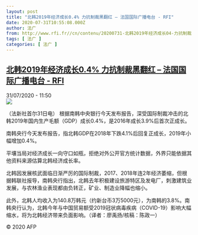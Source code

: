 ```yaml
---
layout: post
title: "北韩2019年经济成长0.4% 力抗制裁黑翻红 – 法国国际广播电台 - RFI"
date: 2020-07-31T10:55:08.000Z
author: 法广
from: http://www.rfi.fr//cn/contenu/20200731-北韩2019年经济成长04-力抗制裁黑翻红
tags: [ 法广 ]
categories: [ 法广 ]
---
```

<!--1596192908000-->
[北韩2019年经济成长0.4% 力抗制裁黑翻红 – 法国国际广播电台 - RFI](http://www.rfi.fr//cn/contenu/20200731-%E5%8C%97%E9%9F%A92019%E5%B9%B4%E7%BB%8F%E6%B5%8E%E6%88%90%E9%95%BF04-%E5%8A%9B%E6%8A%97%E5%88%B6%E8%A3%81%E9%BB%91%E7%BF%BB%E7%BA%A2)
------

<div>
<div>31/07/2020 - 11:50</div><img src="https://s.rfi.fr/media/display/fc031f3a-d314-11ea-93f3-005056a964fe/w:310/p:16x9/int0015b.200731175001.jpg"><div class="t-content__body u-clearfix"><div class="m-interstitial"></div><p>（法新社首尔31日电）    根据南韩中央银行今天发布报告，深受国际制裁冲击的北韩2019年国内生产毛额（GDP）成长0.4%，是2016年成长3.9%后首次正成长。</p><p>    南韩央行今天发布报告，指北韩GDP在2018年下跌4.1%后回复正成长，2019年小幅增加0.4%。</p><p>    平壤当局对经济成长一向守口如瓶，拒绝对外公开官方统计数据，外界只能依据其他资料来源估算北韩经济成长率。</p><p>    北韩因发展核武面临日渐严厉的国际制裁，2017、2018年连2年经济萎缩，但根据韩联社报导，南韩央行指出，北韩去年积极建设旅游特区及发电厂，刺激建筑业发展，与农林渔业表现都由负转正，矿业、制造业降幅也缩小。</p><p>    此外，北韩人均收入为140.8万韩元（约新台币3万5000元），为南韩的3.8%。南韩央行认为，北韩今年与中国贸易额受2019冠状病毒疾病（COVID-19）影响大幅缩水，将为北韩经济带来负面影响。（译者：廖禹扬/核稿：陈政一）</p><p class="t-copyright">© 2020 AFP</p>        </div>
</div>
